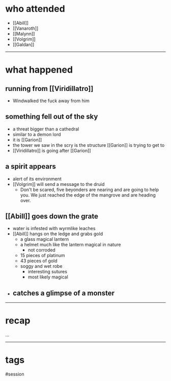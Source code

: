 # who attended

- [[Abill]]
- [[Vanaroth]]
- [[Malynn]]
- [[Volgrim]]
- [[Galdan]]

---
# what happened

## running from [[Viridillatro]]
- Windwalked the fuck away from him

## something fell out of the sky
- a threat bigger than a cathedral
- similar to a demon lord
- it is [[Garion]]
- the tower we saw in the scry is the structure [[Garion]] is trying to get to
- [[Viridillatro]] is going after [[Garion]]

## a spirit appears
- alert of its environment
- [[Volgrim]] will send a message to the druid
	- Don't be scared, five beyonders are nearing and are going to help you. We just reached the edge of the mangrove and are heading over.

## [[Abill]] goes down the grate
- water is infested with wyrmlike leaches
- [[Abill]] hangs on the ledge and grabs gold
	- a glass magical lantern
	- a helmet much like the lantern magical in nature
		- not corroded
	- 15 pieces of platinum
	- 43 pieces of gold
	- soggy and wet robe
		- interesting sutures
		- most likely magical
- catches a glimpse of a monster
	- 

---
# recap

...

---
# tags

#session